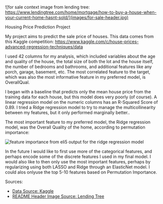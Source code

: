 ![for sale context image from lending tree: https://www.lendingtree.com/home/mortgage/how-to-buy-a-house-when-your-current-home-hasnt-sold/](images/for-sale-header.jpg)

Housing Price Prediction Project

My project aims to predict the sale price of houses. This data comes from this Kaggle competition: https://www.kaggle.com/c/house-prices-advanced-regression-techniques/data

I used 42 columns for my analysis, which included variables about the age and quality of the house, the total size of both the lot and the house itself, the number of bedrooms and bathrooms, and additional features like any porch, garage, basement, etc. The most correlated feature to the target, which was also the most informative feature in my preferred model, is OverallQual.

I began with a baseline that predicts only the mean house price from the training data for each house, but this model does very poorly (of course). A linear regression model on the numeric columns has an R-Squared Score of 0.89. I tried a Ridge regression model to try to manage the multicollinearity between my features, but it only performed marginally better.. 

The most important feature to my preferred model, the Ridge regression model, was the Overall Quality of the home, according to permutation importance:

![feature importance from eli5 output for the ridge regression model](feature-importance-ridge.png)

In the future I would like to first use more of the categorical features, and perhaps encode some of the discrete features I used in my final model. I would also like to then only use the most important features, perhaps by regularizing using both LASSO and Ridge through an ElasticNet model. I could alos onlyuse the top 5-10 features based on Permutation Importance.



Sources:

- [Data Source: Kaggle](https://www.kaggle.com/c/house-prices-advanced-regression-techniques/data)
- [README Header Image Source: Lending Tree](https://www.lendingtree.com/home/mortgage/how-to-buy-a-house-when-your-current-home-hasnt-sold/)
